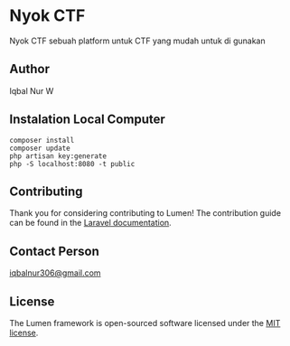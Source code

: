 # Nyok CTF

Nyok CTF sebuah platform untuk CTF yang mudah untuk di gunakan 

## Author

Iqbal Nur W

##	Instalation Local Computer

	composer install
	composer update
	php artisan key:generate
	php -S localhost:8080 -t public

## Contributing

Thank you for considering contributing to Lumen! The contribution guide can be found in the [Laravel documentation](https://laravel.com/docs/contributions).

## Contact Person

iqbalnur306@gmail.com

## License

The Lumen framework is open-sourced software licensed under the [MIT license](https://opensource.org/licenses/MIT).
